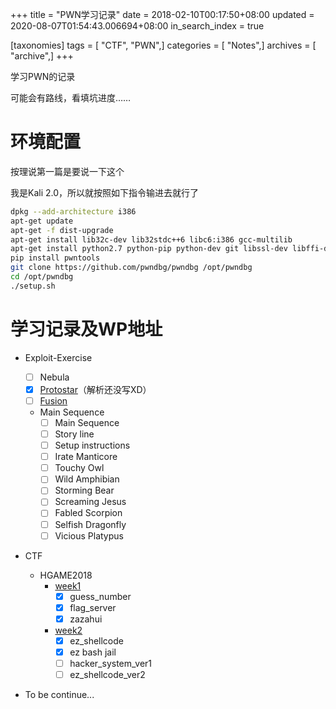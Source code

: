 +++
title = "PWN学习记录"
date = 2018-02-10T00:17:50+08:00
updated = 2020-08-07T01:54:43.006694+08:00
in_search_index = true

[taxonomies]
tags = [ "CTF", "PWN",]
categories = [ "Notes",]
archives = [ "archive",]
+++

学习PWN的记录

可能会有路线，看填坑进度……

<!-- more -->

# 环境配置

按理说第一篇是要说一下这个

我是Kali 2.0，所以就按照如下指令输进去就行了

```bash
dpkg --add-architecture i386 
apt-get update
apt-get -f dist-upgrade 
apt-get install lib32c-dev lib32stdc++6 libc6:i386 gcc-multilib
apt-get install python2.7 python-pip python-dev git libssl-dev libffi-dev build-essential
pip install pwntools
git clone https://github.com/pwndbg/pwndbg /opt/pwndbg
cd /opt/pwndbg
./setup.sh
```

# 学习记录及WP地址

-    Exploit-Exercise

     - [ ] Nebula
     - [x] [Protostar](http://csuwangj.top/2018/07/22/Exploit-Exercise-Protostar%E5%85%A8%E6%94%BB%E7%95%A5-%E8%A7%A3%E6%9E%90/)（解析还没写XD）
     - [ ] [Fusion](https://csuwangj.github.io/2018/08/03/Exploit-Exercise-Fusion%E5%85%A8%E6%94%BB%E7%95%A5-%E8%A7%A3%E6%9E%90/)
     -    Main Sequence
          - [ ] Main Sequence
          - [ ] Story line
          - [ ] Setup instructions
          - [ ] Irate Manticore
          - [ ] Touchy Owl
          - [ ] Wild Amphibian
          - [ ] Storming Bear
          - [ ] Screaming Jesus
          - [ ] Fabled Scorpion
          - [ ] Selfish Dragonfly
          - [ ] Vicious Platypus
-    CTF
     -    HGAME2018
          -    [week1](http://csuwangj.github.io/2018/02/08/HGAME2018-week1WP/)
               - [x] guess_number
               - [x] flag_server
               - [x] zazahui
          -    [week2](http://csuwangj.top/2018/02/16/HGAME2018-week2%E9%83%A8%E5%88%86WP/)
               - [x] ez_shellcode
               - [x] ez bash jail
               - [ ] hacker_system_ver1
               - [ ] ez_shellcode_ver2
-    To be continue...